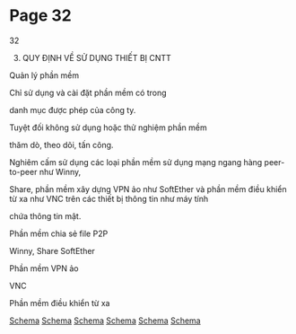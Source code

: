 # Page 32

32

3. QUY ĐỊNH VỀ SỬ DỤNG THIẾT BỊ CNTT

Quản lý phần mềm

Chỉ sử dụng và cài đặt phần mềm có trong

danh mục được phép của công ty.

Tuyệt đối không sử dụng 
hoặc thử nghiệm phần mềm

thăm dò, theo dõi, tấn công.

Nghiêm cấm sử dụng các loại phần mềm sử 
dụng mạng ngang hàng peer-to-peer như Winny,

Share, phần mềm xây dựng VPN ảo như 
SoftEther và phần mềm điều khiển từ xa như 
VNC trên các thiết bị thông tin như máy tính

chứa thông tin mật.

Phần mềm chia sẻ file P2P

Winny, Share
SoftEther

Phần mềm VPN ảo

VNC

Phần mềm điều khiển từ xa

[Schema](page_32_img_0.png)
[Schema](page_32_img_1.png)
[Schema](page_32_img_2.png)
[Schema](page_32_img_3.png)
[Schema](page_32_img_4.png)
[Schema](page_32_img_5.png)
